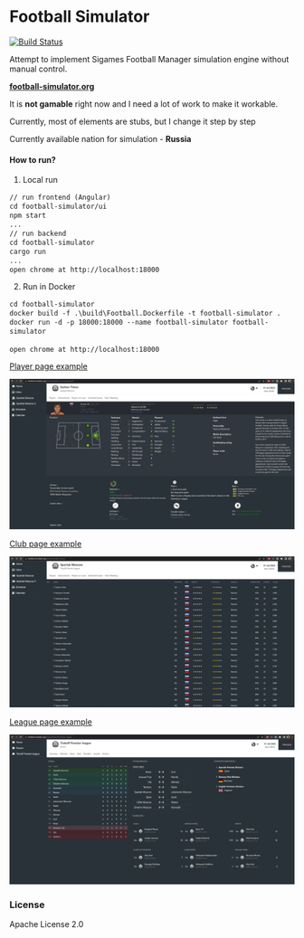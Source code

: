 # Football Simulator 
[![Build Status](http://drone.zoxexivo.com/api/badges/ZOXEXIVO/football-simulator/status.svg)](http://drone.zoxexivo.com/ZOXEXIVO/football-simulator)

Attempt to implement Sigames Football Manager simulation engine without manual control.

**[football-simulator.org](https://football-simulator.org)**

It is **not gamable** right now and I need a lot of work to make it workable.

Currently, most of elements are stubs, but I change it step by step

Currently available nation for simulation - **Russia**

#### How to run?

1) Local run
```console
// run frontend (Angular)
cd football-simulator/ui
npm start
...
// run backend
cd football-simulator
cargo run
...
open chrome at http://localhost:18000
```
2) Run in Docker
```console
cd football-simulator
docker build -f .\build\Football.Dockerfile -t football-simulator .
docker run -d -p 18000:18000 --name football-simulator football-simulator

open chrome at http://localhost:18000
```

[Player page example](https://football-simulator.org/teams/spartak-moscow/players/0)

![alt text](docs/images/player.jpg "Player page")

[Club page example](https://football-simulator.org/teams/spartak-moscow)

![alt text](docs/images/club.jpg "Club page")

[League page example](https://football-simulator.org/leagues/tinkoff-premier_league)

![alt text](docs/images/league.jpg "League page")

### License

Apache License 2.0